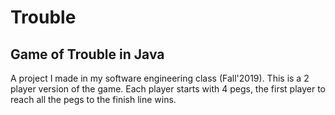 # Trouble
## Game of Trouble in Java

A project I made in my software engineering class (Fall'2019). This is a 2 player version of the game. Each player starts with 4 pegs,
the first player to reach all the pegs to the finish line wins. 



